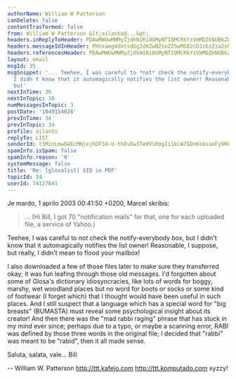 ```yaml
---
authorName: William W Patterson
canDelete: false
contentTrasformed: false
from: William W Patterson &lt;ailanto@...&gt;
headers.inReplyToHeader: PDAwMWUwMWMyZjdkNiRiOGMyNTI0MCRkYzVmMDZkNUBkZWZhdWx0Pg==
headers.messageIdInHeader: PHVxamg4dmtsdGg2dmZwN2toZ25wMG82cDJzbzZia2xkNWRANGF4LmNvbT4=
headers.referencesHeader: PDAwMWUwMWMyZjdkNiRiOGMyNTI0MCRkYzVmMDZkNUBkZWZhdWx0Pg==
layout: email
msgId: 35
msgSnippet: '... Teehee, I was careful to *not* check the notify-everybody box, but
  I didn t know that it automagically notifies the list owner! Reasonable, I suppose,
  but'
nextInTime: 36
nextInTopic: 36
numMessagesInTopic: 3
postDate: '1049154626'
prevInTime: 34
prevInTopic: 34
profile: ailanto
replyTo: LIST
senderId: t3MinLmwD4EcMNjejhDF5U-U-thDvDw3Te0ViRmgIi1kLW7SDnKsksaeFy9RCnm6JrVr8DhdvIX6L794YAJDWjGzLw7WguBbCuQshGlAlA
spamInfo.isSpam: false
spamInfo.reason: '0'
systemMessage: false
title: 'Re: [glosalist] GID in PDF'
topicId: 34
userId: 74127841
---
```


Je mardo, 1 aprilo 2003 00:41:50 +0200, Marcel skribis:

> ... (Hi Bill, I got 70 "notification
> mails" for that, one for each uploaded file, a service of Yahoo.)

Teehee, I was careful to *not* check the notify-everybody box,
but I didn't know that it automagically notifies the list owner!
Reasonable, I suppose, but really, I didn't mean to flood your
mailbox!

I also downloaded a few of those files later to make sure they
transferred okay; it was fun leafing through those old messages.
I'd forgotten about some of Glosa's dictionary idiosyncracies,
like lots of words for boggy, marshy, wet woodland places but
no word for boots or socks or some kind of footwear (I forget
which) that I thought would have been useful in such places.
And I still suspect that a language which has a special word
for "big breasts" (BUMASTA) must reveal some psychological
insight about its creator! And then there was the "mad rabbi
raging" phrase that has stuck in my mind ever since; perhaps
due to a typo, or maybe a scanning error, RABI was defined by
those three words in the original file; I decided that "rabbi"
was meant to be "rabid", then it all made sense.

Saluta, salata, vale...
Bill

-- 
William W. Patterson
http://ttt.kafejo.com
http://ttt.komputado.com
xyzzy!

